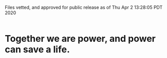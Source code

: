 Files vetted, and approved for public release as of Thu Apr  2 13:28:05 PDT 2020<br><br><h1>Together we are power, and power can save a life.</h1>
